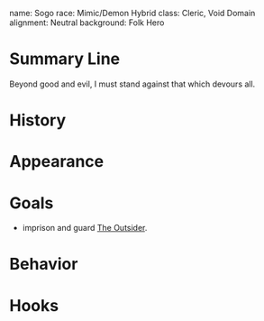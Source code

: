 name: Sogo
race: Mimic/Demon Hybrid
class: Cleric, Void Domain
alignment: Neutral
background: Folk Hero

# Summary Line

Beyond good and evil, I must stand against that which devours all.

# History

# Appearance

# Goals

- imprison and guard [The Outsider](../setting-world/the-outsider.md).

# Behavior

# Hooks

